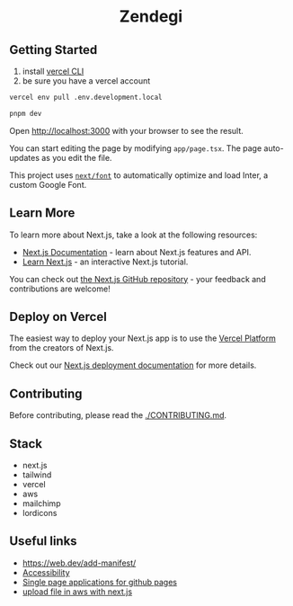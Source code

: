 <h1 align="center">
  Zendegi
</h1>

## Getting Started

1. install [vercel CLI](https://vercel.com/docs/cli)
2. be sure you have a vercel account

```bash
vercel env pull .env.development.local

pnpm dev
```

Open [http://localhost:3000](http://localhost:3000) with your browser to see the result.

You can start editing the page by modifying `app/page.tsx`. The page auto-updates as you edit the file.

This project uses [`next/font`](https://nextjs.org/docs/basic-features/font-optimization) to automatically optimize and load Inter, a custom Google Font.

## Learn More

To learn more about Next.js, take a look at the following resources:

- [Next.js Documentation](https://nextjs.org/docs) - learn about Next.js features and API.
- [Learn Next.js](https://nextjs.org/learn) - an interactive Next.js tutorial.

You can check out [the Next.js GitHub repository](https://github.com/vercel/next.js/) - your feedback and contributions are welcome!

## Deploy on Vercel

The easiest way to deploy your Next.js app is to use the [Vercel Platform](https://vercel.com/new?utm_medium=default-template&filter=next.js&utm_source=create-next-app&utm_campaign=create-next-app-readme) from the creators of Next.js.

Check out our [Next.js deployment documentation](https://nextjs.org/docs/deployment) for more details.

## Contributing

Before contributing, please read the [./CONTRIBUTING.md](Guidelines).

## Stack

- next.js
- tailwind
- vercel
- aws
- mailchimp
- lordicons

## Useful links

- https://web.dev/add-manifest/
- [Accessibility](https://reactjs.org/docs/accessibility.html)
- [Single page applications for github pages](https://github.com/rafgraph/spa-github-pages)
- [upload file in aws with next.js](https://medium.com/geekculture/how-to-upload-file-to-aws-s3-using-pre-signed-url-in-nextjs-1f70a955389e)
